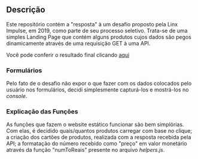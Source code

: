 ## Descrição

Este repositório contém a "resposta" à um desafio proposto pela Linx Impulse, em 2019, como parte de seu processo seletivo. Trata-se de uma simples Landing Page que contém alguns produtos cujos dados são pegos dinamicamente através de uma requisição GET à uma API.

Você pode conferir o resultado final clicando [aqui](https://linx-impulse-desafio-ivo.netlify.app/)

### Formulários

Pelo fato de o desafio não expor o que fazer com os dados colocados pelo usuário nos formulários, decidi simplesmente capturá-los e mostrá-los no _console_.

### Explicação das Funções

As funções que fazem o website estático funcionar são bem simplórias. Com elas, é decidido quais/quantos produtos carregar com base no clique; a criação dos cartões de produtos, realizada com a resposta recebida pela API; a formatação do número recebido como "preço" em valor monetário através da função "numToReais" presente no arquivo _helpers.js_.
